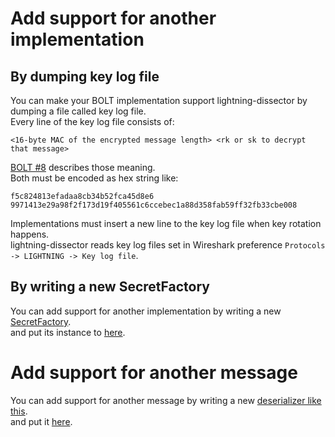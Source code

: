 # Add support for another implementation
## By dumping key log file
You can make your BOLT implementation support lightning-dissector by dumping a file called key log file.  
Every line of the key log file consists of:  
```
<16-byte MAC of the encrypted message length> <rk or sk to decrypt that message>
```
[BOLT #8](https://github.com/lightningnetwork/lightning-rfc/blob/master/08-transport.md#lightning-message-specification) describes those meaning.  
Both must be encoded as hex string like:  
```
f5c824813efadaa8cb34b52fca45d8e6 9971413e29a98f2f173d19f405561c6ccebec1a88d358fab59ff32fb33cbe008
```
Implementations must insert a new line to the key log file when key rotation happens.  
lightning-dissector reads key log files set in Wireshark preference `Protocols -> LIGHTNING -> Key log file`.

## By writing a new SecretFactory
You can add support for another implementation by writing a new [SecretFactory](https://github.com/nayutaco/lightning-dissector/blob/master/src/secret-factory.lua).  
and put its instance to [here](https://github.com/nayutaco/lightning-dissector/blob/f0a8a38eee84a4cabee2372d80433b5fa33da43c/src/wireshark-plugin.lua#L35).

# Add support for another message
You can add support for another message by writing a new [deserializer like this](https://github.com/nayutaco/lightning-dissector/blob/master/src/deserializers/ping.lua).  
and put it [here](https://github.com/nayutaco/lightning-dissector/blob/f0a8a38eee84a4cabee2372d80433b5fa33da43c/src/pdu-analyzer.lua#L5).
